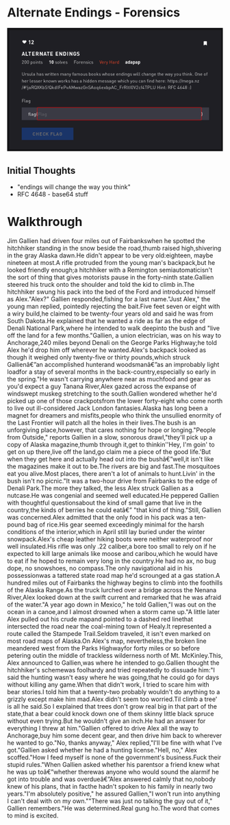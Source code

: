 # Alternate Endings - Forensics

![Title](images/title.png)

## Initial Thoughts

* "endings will change the way you think"
* RFC 4648 - base64 stuff

# Walkthrough

Jim Gallien had driven four miles out of Fairbankswhen he spotted the hitchhiker standing in the snow beside the road,thumb raised high,shivering in the gray Alaska dawn.He didn't appear to be very old:eighteen, maybe nineteen at most.A rifle protruded from the young man's backpack,but he looked friendly enough;a hitchhiker with a Remington semiautomaticisn't the sort of thing that gives motorists pause in the forty-ninth state.Gallien steered his truck onto the shoulder and told the kid to climb in.The hitchhiker swung his pack into the bed of the Ford and introduced himself as Alex."Alex?" Gallien responded,fishing for a last name."Just Alex," the young man replied, pointedly rejecting the bait.Five feet seven or eight with a wiry build,he claimed to be twenty-four years old and said he was from South Dakota.He explained that he wanted a ride as far as the edge of Denali National Park,where he intended to walk deepinto the bush and "live off the land for a few months."Gallien, a union electrician, was on his way to Anchorage,240 miles beyond Denali on the George Parks Highway;he told Alex he'd drop him off wherever he wanted.Alex's backpack looked as though it weighed only twenty-five or thirty pounds,which struck Gallienâ€”an accomplished hunterand woodsmanâ€”as an improbably light loadfor a stay of several months in the back-country,especially so early in the spring."He wasn't carrying anywhere near as muchfood and gear as you'd expect a guy Tanana River,Alex gazed across the expanse of windswept muskeg stretching to the south.Gallien wondered whether he'd picked up one of those crackpotsfrom the lower forty-eight who come north to live out ill-considered Jack London fantasies.Alaska has long been a magnet for dreamers and misfits,people who think the unsullied enormity of the Last Frontier will patch all the holes in their lives.The bush is an unforgiving place,however, that cares nothing for hope or longing."People from Outside," reports Gallien in a slow, sonorous drawl,"they'll pick up a copy of Alaska magazine,thumb through it,get to thinkin''Hey, I'm goin' to get on up there,live off the land,go claim me a piece of the good life.'But when they get here and actually head out into the bushâ€”well,it isn't like the magazines make it out to be.The rivers are big and fast.The mosquitoes eat you alive.Most places, there aren't a lot of animals to hunt.Livin' in the bush isn't no picnic."It was a two-hour drive from Fairbanks to the edge of Denali Park.The more they talked, the less Alex struck Gallien as a nutcase.He was congenial and seemed well educated.He peppered Gallien with thoughtful questionsabout the kind of small game that live in the country,the kinds of berries he could eatâ€” "that kind of thing."Still, Gallien was concerned.Alex admitted that the only food in his pack was a ten-pound bag of rice.His gear seemed exceedingly minimal for the harsh conditions of the interior,which in April still lay buried under the winter snowpack.Alex's cheap leather hiking boots were neither waterproof nor well insulated.His rifle was only .22 caliber,a bore too small to rely on if he expected to kill large animals like moose and caribou,which he would have to eat if he hoped to remain very long in the country.He had no ax, no bug dope, no snowshoes, no compass.The only navigational aid in his possessionwas a tattered state road map he'd scrounged at a gas station.A hundred miles out of Fairbanks the highway begins to climb into the foothills of the Alaska Range.As the truck lurched over a bridge across the Nenana River,Alex looked down at the swift current and remarked that he was afraid of the water."A year ago down in Mexico," he told Gallien,"I was out on the ocean in a canoe,and I almost drowned when a storm came up."A little later Alex pulled out his crude mapand pointed to a dashed red linethat intersected the road near the coal-mining town of Healy.It represented a route called the Stampede Trail.Seldom traveled, it isn't even marked on most road maps of Alaska.On Alex's map, nevertheless,the broken line meandered west from the Parks Highwayfor forty miles or so before petering outin the middle of trackless wilderness north of Mt. McKinley.This, Alex announced to Gallien,was where he intended to go.Gallien thought the hitchhiker's schemewas foolhardy and tried repeatedly to dissuade him:"I said the hunting wasn't easy where he was going,that he could go for days without killing any game.When that didn't work, I tried to scare him with bear stories.I told him that a twenty-two probably wouldn't do anything to a grizzly except make him mad.Alex didn't seem too worried.Til climb a tree' is all he said.So I explained that trees don't grow real big in that part of the state,that a bear could knock down one of them skinny little black spruce without even trying.But he wouldn't give an inch.He had an answer for everything I threw at him."Gallien offered to drive Alex all the way to Anchorage,buy him some decent gear, and then drive him back to wherever he wanted to go."No, thanks anyway," Alex replied,"I'll be fine with what I've got."Gallien asked whether he had a hunting license."Hell, no," Alex scoffed."How I feed myself is none of the government's business.Fuck their stupid rules."When Gallien asked whether his parentsor a friend knew what he was up toâ€”whether therewas anyone who would sound the alarmif he got into trouble and was overdueâ€”Alex answered calmly that no,nobody knew of his plans, that in facthe hadn't spoken to his family in nearly two years."I'm absolutely positive," he assured Gallien,"I won't run into anything I can't deal with on my own.""There was just no talking the guy out of it," Gallien remembers."He was determined.Real gung ho.The word that comes to mind is excited.